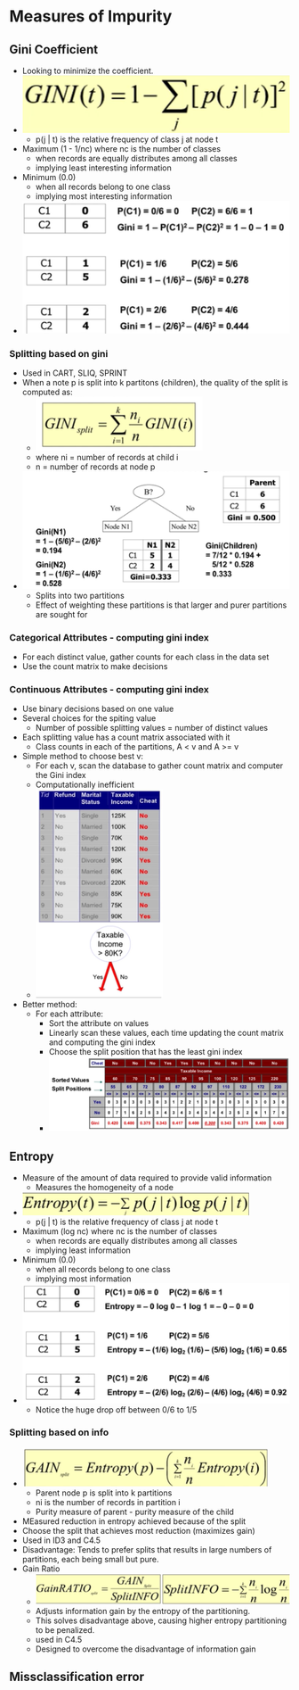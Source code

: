 # Measures of Impurity

## Gini Coefficient

- Looking to minimize the coefficient.
- ![formula](img/giniform.png)
  - p(j | t) is the relative frequency of class j at node t
- Maximum (1 - 1/nc) where nc is the number of classes
  - when records are equally distributes among all classes 
  - implying least interesting information
- Minimum (0.0)
  - when all records belong to one class
  - implying most interesting information
- ![example](img/giniex.png)

### Splitting based on gini

- Used in CART, SLIQ, SPRINT
- When a note p is split into k partitons (children), the quality of the split is computed as:
  - ![formula](img/ginisplit.png)
  - where ni = number of records at child i
  - n = number of records at node p 
- ![example](img/ginisplitex.png)
  - Splits into two partitions
  - Effect of weighting these partitions is that larger and purer partitions are sought for

### Categorical Attributes - computing gini index

- For each distinct value, gather counts for each class in the data set
- Use the count matrix to make decisions

### Continuous Attributes - computing gini index

- Use binary decisions based on one value
- Several choices for the spiting value
  - Number of possible splitting values = number of distinct values
- Each splitting value has a count matrix associated with it
  - Class counts in each of the partitions, A < v and A >= v
- Simple method to choose best v:
  - For each v, scan the database to gather count matrix and computer the Gini index
  - Computationally inefficient
  - ![ex](img/contginisort1.png)
- Better method:
  - For each attribute:
    - Sort the attribute on values
    - Linearly scan these values, each time updating the count matrix and computing the gini index
    - Choose the split position that has the least gini index
    - ![ex](img/contginisort2.png)

## Entropy

- Measure of the amount of data required to provide valid information
  - Measures the homogeneity of a node
- ![equation](img/entropyequ.png)
  - p(j | t) is the relative frequency of class j at node t
- Maximum (log nc) where nc is the number of classes
  - when records are equally distributes among all classes 
  - implying least information
- Minimum (0.0)
  - when all records belong to one class
  - implying most information
- ![ex](img/entropyex.png)
  - Notice the huge drop off between 0/6 to 1/5

### Splitting based on info

- ![equation](img/entropygain.png)
  - Parent node p is split into k partitions
  - ni is the number of records in partition i
  - Purity measure of parent - purity measure of the child
- MEasured reduction in entropy achieved because of the split
- Choose the split that achieves most reduction (maximizes gain)
- Used in ID3 and C4.5
- Disadvantage: Tends to prefer splits that results in large numbers of partitions, each being small but pure.
- Gain Ratio
  - ![equation](img/gainratioequ.png)
  - Adjusts information gain by the entropy of the partitioning. 
  - This solves disadvantage above, causing higher entropy partitioning to be penalized.
  - used in C4.5
  - Designed to overcome the disadvantage of information gain


## Missclassification error
